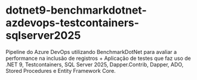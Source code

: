 # dotnet9-benchmarkdotnet-azdevops-testcontainers-sqlserver2025
Pipeline do Azure DevOps utilizando BenchmarkDotNet para avaliar a performance na inclusão de registros + Aplicação de testes que faz uso de .NET 9, Testcontainers, SQL Server 2025, Dapper.Contrib, Dapper, ADO, Stored Procedures e Entity Framework Core.
